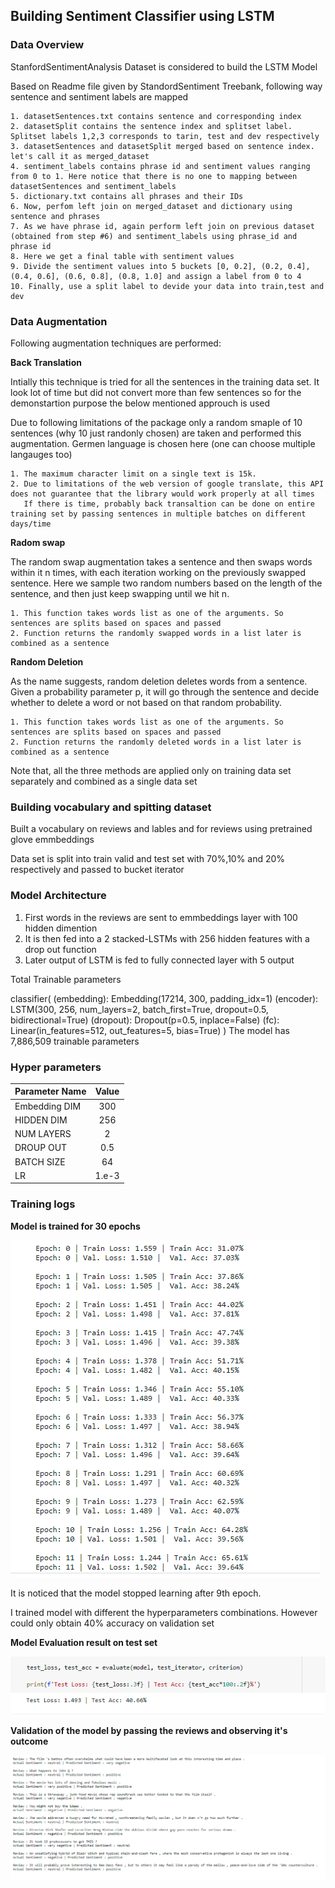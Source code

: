 ## Building Sentiment Classifier using LSTM

### Data Overview 

StanfordSentimentAnalysis Dataset is considered to build the LSTM Model 

Based on Readme	 file given by StandordSentiment Treebank, following way sentence and sentiment labels are mapped

	1. datasetSentences.txt contains sentence and corresponding index
	2. datasetSplit contains the sentence index and splitset label. Splitset labels 1,2,3 corresponds to tarin, test and dev respectively
	3. datasetSentences and datasetSplit merged based on sentence index. let's call it as merged_dataset
	4. sentiment_labels contains phrase id and sentiment values ranging from 0 to 1. Here notice that there is no one to mapping between datasetSentences and sentiment_labels
	5. dictionary.txt contains all phrases and their IDs
	6. Now, perfom left join on merged_dataset and dictionary using sentence and phrases
	7. As we have phrase id, again perform left join on previous dataset (obtained from step #6) and sentiment_labels using phrase_id and phrase id
	8. Here we get a final table with sentiment values
	9. Divide the sentiment values into 5 buckets [0, 0.2], (0.2, 0.4], (0.4, 0.6], (0.6, 0.8], (0.8, 1.0] and assign a label from 0 to 4
	10. Finally, use a split label to devide your data into train,test and dev 

### Data Augmentation

Following augmentation techniques are performed:

**Back Translation**

Intially this technique is tried for all the sentences in the training data set. It look lot of time but did not convert more than few sentences so for the demonstartion purpose the below mentioned approuch is used

Due to following limitations of the package only a random smaple of 10 sentences (why 10 just randonly chosen) are taken and performed this augmentation. Germen language is chosen here (one can choose multiple langauges too)

	1. The maximum character limit on a single text is 15k.
	2. Due to limitations of the web version of google translate, this API does not guarantee that the library would work properly at all times
	   If there is time, probably back transaltion can be done on entire training set by passing sentences in multiple batches on different days/time


**Radom swap**

The random swap augmentation takes a sentence and then swaps words within it n times, with each iteration working on the previously swapped sentence. Here we sample two random numbers based on the length of the sentence, and then just keep swapping until we hit n.

	1. This function takes words list as one of the arguments. So sentences are splits based on spaces and passed 
	2. Function returns the randomly swapped words in a list later is combined as a sentence
	
**Random Deletion**

As the name suggests, random deletion deletes words from a sentence. Given a probability parameter p, it will go through the sentence and decide whether to delete a word or not based on that random probability. 

	1. This function takes words list as one of the arguments. So sentences are splits based on spaces and passed 
	2. Function returns the randomly deleted words in a list later is combined as a sentence
	
Note that, all the three methods are applied only on training data set separately and combined as a single data set 


### Building vocabulary and spitting dataset

Built a vocabulary on reviews and lables and for reviews using pretrained glove emmbeddings

Data set is split into train valid and test set with 70%,10% and 20% respectively and passed to bucket iterator

### Model Architecture 

1. First words in the reviews are sent to emmbeddings layer with 100 hidden dimention
2. It is then fed into a 2 stacked-LSTMs with 256 hidden features with a drop out function
3. Later output of LSTM is fed to fully connected layer with 5 output


Total Trainable parameters

classifier(
  (embedding): Embedding(17214, 300, padding_idx=1)
  (encoder): LSTM(300, 256, num_layers=2, batch_first=True, dropout=0.5, bidirectional=True)
  (dropout): Dropout(p=0.5, inplace=False)
  (fc): Linear(in_features=512, out_features=5, bias=True)
	)
	The model has 7,886,509 trainable parameters 
	
### Hyper parameters

| Parameter Name | Value |
|----------------|:-----:|
| Embedding DIM  | 300   |
| HIDDEN DIM     | 256	 |
| NUM LAYERS     |2		 |
| DROUP OUT      |0.5	 |
| BATCH SIZE     |64     |
| LR             |1.e-3  |

### Training logs

**Model is trained for 30 epochs**


![Training logs](./training_logs.PNG)

It is noticed that the model stopped learning after 9th epoch.

I trained model with different the hyperparameters combinations. However could only obtain 40% accuracy on validation set

**Model Evaluation result on test set** 

![Testing logs](./testing_logs.PNG)


**Validation of the model by passing the reviews and observing it's outcome**

![Outcomes](./outcomes.PNG)


